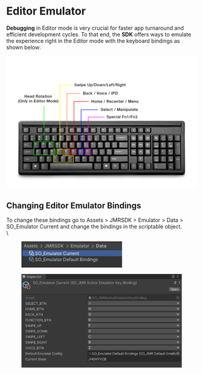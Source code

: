 # Editor Emulator

**Debugging** in Editor mode is very crucial for faster app turnaround and efficient development cycles. To that end, the **SDK** offers ways to emulate the experience right in the Editor mode with the keyboard bindings as shown below:

![Keyboard key mapping for Editor Testing](../.gitbook/assets/MicrosoftTeams-image.png)

## Changing Editor Emulator Bindings

To change these bindings go to Assets > JMRSDK > Emulator > Data > SO\_Emulator Current and change the bindings in the scriptable object.\
\


<figure><img src="../.gitbook/assets/image (26).png" alt=""><figcaption></figcaption></figure>

<figure><img src="../.gitbook/assets/image (8).png" alt=""><figcaption></figcaption></figure>

